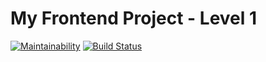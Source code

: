 # My Frontend Project - Level 1
[![Maintainability](https://api.codeclimate.com/v1/badges/4c4e14e22de0e161f1a9/maintainability)](https://codeclimate.com/github/Evgeny24/frontend-project-lvl1/maintainability)
[![Build Status](https://travis-ci.org/Evgeny24/frontend-project-lvl1.svg?branch=master)](https://travis-ci.org/Evgeny24/frontend-project-lvl1)
